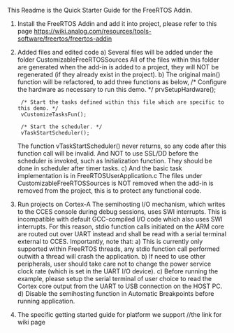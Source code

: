 This Readme is the Quick Starter Guide for the FreeRTOS Addin.
1. Install the FreeRTOS Addin and add it into project, please refer to this page
   https://wiki.analog.com/resources/tools-software/freertos/freertos-addin

2. Added files and edited code 
   a) Several files will be added under the folder CustomizableFreeRTOSSources 
      All of the files within this folder are generated when the add-in is added to a project, they will NOT be regenerated (if they already exist in the project).
   b) The original main() function will be refactored, to add three functions as below, 
    	/* Configure the hardware as necessary to run this demo. */
    	prvSetupHardware();

    	/* Start the tasks defined within this file which are specific to this demo. */
    	vCustomizeTasksFun();

    	/* Start the scheduler. */
    	vTaskStartScheduler();
        
      The function vTaskStartScheduler() never returns, so any code after this function call will be invalid. And NOT to use SSL/DD before the scheduler is invoked, such as Initialization function. They should be done in scheduler after timer tasks.
   c) And the basic task implementation is in FreeRTOSUserApplication.c
      The files under CustomizableFreeRTOSSources is NOT removed when the add-in is removed from the project, this is to protect any functional code.

3. Run projects on Cortex-A
   The semihosting I/O mechanism, which writes to the CCES console during debug sessions, uses SWI interrupts. This is incompatible with default GCC-compiled I/O code which also uses SWI interrupts. For this reason, stdio function calls initiated on the ARM core are routed out over UART instead and shall be read with a serial terminal external to CCES.
   Importantly, note that:
   a) This is currently only supported within FreeRTOS threads, any stdio function call performed outwith a thread will crash the application.
   b) If need to use other peripherals, user should take care not to change the power service clock rate (which is set in the UART I/O device).
   c) Before running the example, please setup the serial terminal of user choice to read the Cortex core output from the UART to USB connection on the HOST PC.
   d) Disable the semihosting function in Automatic Breakpoints before running application.

4. The specific getting started guide for platform we support 
   //the link for wiki page 

